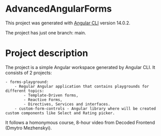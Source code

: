 # AdvancedAngularForms

This project was generated with [Angular CLI](https://github.com/angular/angular-cli) version 14.0.2.

The project has just one branch: main.

# Project description

The project is a simple Angular workspace generated by Angular CLI. It consists of 2 projects:

    - forms-playground:
        - Regular Angular application that contains playgrounds for different topics:
            - Template-Driven forms, 
            - Reactive Forms, 
            - Directives, Services and interfaces.
        - custom-form-controls - Angular library where will be created custom components like Select and Rating picker.

It follows a homonymous course, 8-hour video from Decoded Frontend (Dmytro Mezhenskyi).
